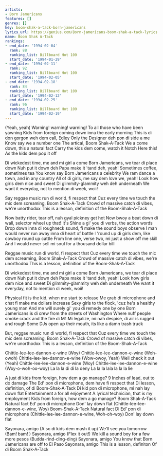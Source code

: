 ```yaml
---
artists:
- Born Jamericans
features: []
genres: []
key: boom-shak-a-tack-born-jamericans
lyrics_url: https://genius.com/Born-jamericans-boom-shak-a-tack-lyrics
name: Boom Shak A-Tack
rankings:
- end_date: '1994-02-04'
  rank: 88
  ranking_list: Billboard Hot 100
  start_date: '1994-01-29'
- end_date: '1994-02-11'
  rank: 92
  ranking_list: Billboard Hot 100
  start_date: '1994-02-05'
- end_date: '1994-02-18'
  rank: 84
  ranking_list: Billboard Hot 100
  start_date: '1994-02-12'
- end_date: '1994-02-25'
  rank: 96
  ranking_list: Billboard Hot 100
  start_date: '1994-02-19'
---
```

(Yeah, yeah)
Warning! warning! warning!
To all those who have been yawning
Kids from foreign coming down inna the early morning
This is di don gorgon weh dem call, Edley
Only the Designer deh pon di side a me
Know say we a number one
The artical, Boom Shak-A-Tack
We a come down, this a natural fact
Carry the kids dem come, watch it Notch
Here this!
As the kids dem pop it off


Di wickedest time, me and mi girl a come
Born Jamericans, we tear di place down
Nuh put it down deh
Papa make it 'tand deh, yeah!
Sometimes coffee, sometimes tea
You know say Born Jamericans a celebrity
We ram dance a town, and in any country
All of di girls, me say dem love we, yeah!
Look how girls dem nice and sweet
Di glimmity-glammity weh deh underneath
We want it everyday, not to mention di week, woii!


Say reggae music run di world, fi respect that
Cuz every time we touch the mic dem screaming, Boom Shak-A-Tack
Crowd of massive catch di vibes, we're unorthodox
This is a lesson, definition of the Boom-Shak-A-Tack


Now batty rider, tear off, nuh gyal pickney get hot
Now bwoy a beat down di wall, selector wheel up that!
It's Shine a gi' you di verbs, the action words
Drop down inna di roughneck sound, fi make the sound boys  observe
I man would never run away inna di heart of battle
I 'round up di girls dem, like cowboy round up cattle
From line one, verse two, mi just a show off me skill
And I would never sell mi soul for a thousand dollar bill


Reggae music run di world, fi respect that
Cuz every time we touch the mic dem screaming, Boom Shak-A-Tack
Crowd of massive catch di vibes, we're unorthodox
This is a lesson, definition of the Boom-Shak-A-Tack


Di wickedest time, me and mi girl a come
Born Jamericans, we tear di place down
Nuh put it down deh
Papa make it 'tand deh, yeah!
Look how girls dem nice and sweet
Di glimmity-glammity weh deh underneath
We want it everyday, not to mention di week, woii!


Physical fit is the kid, when me start to release
Me grab di microphone and chat fi make me dollars increase
Sexy girls to the flock, 'cuz he's a healthy young man
And me will surely gi' you di remedy one by one
Born Jamericans is di crew from the streets of Washington
Where nuff people smoke crack and the fire di M1
Mi legalize, mi nah despise, di air is rugged and rough
Some DJs open up their mouth,  its like a damn trash truck


But, reggae music run di world, fi respect that
Cuz every time we touch the mic dem screaming, Boom Shak-A-Tack
Crowd of massive catch di vibes, we're unorthodox
This is a lesson, definition of the Boom-Shak-A-Tack


Chittle-lee-lee-dannon-e-wine (Woy)
Chittle-lee-lee-dannon-e-wine (Woh-owoh)
Chittle-lee-lee-dannon-e-wine (Wow-owoy, Yeah)
Well check it out (Yeah)
Chittle-lee-lee-dannon-e-wine (Woy)
Chittle-lee-lee-dannon-e-wine (Woy-o-woh-oo-woy)
La la la di di la deny
La la la lala la la la lie


A just di kids from foreign, how dem a go manage?
9 Inches of lead, out to do damage
The Ed' pon di microphone, dem have fi respect that
Di lesson, definition, of di Boom-Shak-A-Tack
Di kid pon di microphone, mi nah lay down flat
Entertainment a for all enjoyment
A lyrical technician, that is my employment
Kids from foreign, how dem a go manage?
Boom Shak-A-Tack
Natural fact
Ed' pon di microphone
Don' lay down flat (Chittle-lee-lee-dannon-e-wine, Woy)
Boom-Shak-A-Tack
Natural fact
Di Ed' pon di microphone (Chittle-lee-lee-dannon-e-wine, Woh-oh-woy)
Don' lay down flat


Sayonara, amigo (A so di kids dem mash it up)
We'll see you tomorrow (Bam! bam! )
Sayonara, amigo (Flex it out!)
We kill a sound boy for a few more pesos (Budda-rind-ding-ding)
Sayonara, amigo
You know that Born Jamericans are off to El Paso
Sayonara, amigo
This is a lesson, definiton
Of di Boom Shak-A-Tack
